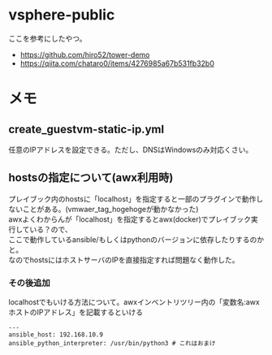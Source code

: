 # vsphere-public
ここを参考にしたやつ。
* https://github.com/hiro52/tower-demo
* https://qiita.com/chataro0/items/4276985a67b531fb32b0

# メモ


## create_guestvm-static-ip.yml
任意のIPアドレスを設定できる。ただし、DNSはWindowsのみ対応くさい。


## hostsの指定について(awx利用時)
プレイブック内のhostsに「localhost」を指定すると一部のプラグインで動作しないことがある。(vmwaer_tag_hogehogeが動かなかった)  
awxよくわからんが「localhost」を指定するとawx(docker)でプレイブック実行している？ので、  
ここで動作しているansible/もしくはpythonのバージョンに依存したりするのかと。  
なのでhostsにはホストサーバのIPを直接指定すれば問題なく動作した。
### その後追加
localhostでもいける方法について。awxインベントリツリー内の「変数名:awxホストのIPアドレス」を記載するといける
```
---
ansible_host: 192.168.10.9
ansible_python_interpreter: /usr/bin/python3 # これはおまけ

```
